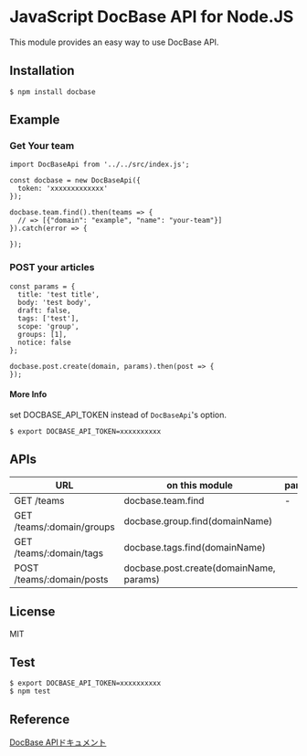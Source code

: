 # JavaScript DocBase API for Node.JS

This module provides an easy way to use DocBase API.

## Installation

```
$ npm install docbase
```

## Example

### Get Your team

```
import DocBaseApi from '../../src/index.js';

const docbase = new DocBaseApi({
  token: 'xxxxxxxxxxxxx'
});

docbase.team.find().then(teams => {
  // => [{"domain": "example", "name": "your-team"}]
}).catch(error => {

});
```

### POST your articles

```
const params = {
  title: 'test title',
  body: 'test body',
  draft: false,
  tags: ['test'],
  scope: 'group',
  groups: [1],
  notice: false
};

docbase.post.create(domain, params).then(post => {
});
```

#### More Info
set DOCBASE_API_TOKEN instead of `DocBaseApi`'s option.

```
$ export DOCBASE_API_TOKEN=xxxxxxxxxx
```

## APIs

|URL|on this module|params|
|---|---|---|
|GET /teams| docbase.team.find | - |
|GET /teams/:domain/groups| docbase.group.find(domainName)|
|GET /teams/:domain/tags| docbase.tags.find(domainName)|
|POST /teams/:domain/posts| docbase.post.create(domainName, params)|

## License
MIT

## Test

```
$ export DOCBASE_API_TOKEN=xxxxxxxxxx
$ npm test
```

## Reference

[DocBase APIドキュメント](https://help.docbase.io/posts/45703)
